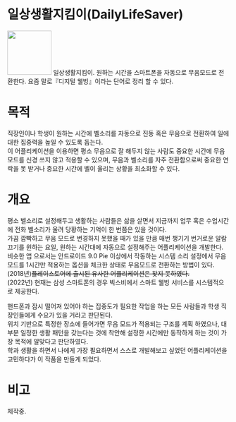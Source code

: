 # 일상생활지킴이(DailyLifeSaver)
<img src="https://user-images.githubusercontent.com/69233747/89399025-d5a3f580-d74c-11ea-9a84-0ea2d5c91ee7.png" width="100" height="100">
일상생활지킴이.   
원하는 시간을 스마트폰을 자동으로 무음모드로 전환한다.   
요즘 말로『디지털 웰빙』이라는 단어로 정리 할 수 있다.   

# 목적

직장인이나 학생이 원하는 시간에 벨소리를 자동으로 진동 혹은 무음으로 전환하여 일에 대한 집중력을 높일 수 있도록 돕는다.   
이 어플리케이션을 이용하면 평소 무음으로 잘 해두지 않는 사람도 중요한 시간에 무음 모드를 신경 쓰지 않고 적용할 수 있으며,   무음과 벨소리를 자주 전환함으로써 중요한 연락을 못 받거나 중요한 시간에 벨이 울리는 상황을 최소화할 수 있다. 

# 개요
평소 벨소리로 설정해두고 생활하는 사람들은 삶을 살면서 지금까지 업무 혹은 수업시간에 전화 벨소리가 울려 당황하는 기억이 한 번쯤은 있을 것이다.   
가끔 깜빡하고 무음 모드로 변경하지 못했을 때가 있을 만큼 매번 챙기기 번거로운 알람 끄기를 원하는 요일, 원하는 시간대에 자동으로 설정해주는 어플리케이션을 개발한다.   
비슷한 앱 으로서는 안드로이드 9.0 Pie 이상에서 작동하는 시스템 소리 설정에서 무음모드를 1시간만 적용하는 옵션을 체크한 상태로 무음모드로 전환하는 방법이 있다.   
(2018년)~~플레이스토어에 출시된 유사한 어플리케이션은 찾지 못하였다.~~   
(2022년) 현재는 삼성 스마트폰의 경우 빅스비에서 스마트 웰빙 서비스를 시스템적으로 제공한다.   
   
핸드폰과 잠시 떨어져 있어야 하는 집중도가 필요한 작업을 하는 모든 사람들과 학생 직장인들에게 수요가 있을 거라고 판단된다.   
위치 기반으로 특정한 장소에 들어가면 무음 모드가 적용되는 구조를 계획 하였으나, 대부분 일정한 생활 패턴을 갖는다는 것에 착안해 설정한 시간에만 동작하게 하는 것이 가장 목적에 알맞다고 판단하였다.    
학과 생활을 하면서 나에게 가장 필요하면서 스스로 개발해보고 싶었던 어플리케이션을 고민하다가 이 작품을 만들게 되었다.

# 비고
제작중.
